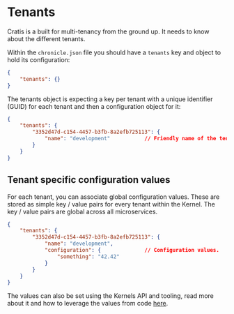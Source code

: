 # Tenants

Cratis is a built for multi-tenancy from the ground up. It needs to know about
the different tenants.

Within the `chronicle.json` file you should have a `tenants` key and object to hold its configuration:

```json
{
    "tenants": {}
}
```

The tenants object is expecting a key per tenant with a unique identifier (GUID) for each
tenant and then a configuration object for it:

```json
{
    "tenants": {
        "3352d47d-c154-4457-b3fb-8a2efb725113": {
            "name": "development"           // Friendly name of the tenant
        }
    }
}
```

## Tenant specific configuration values

For each tenant, you can associate global configuration values. These are stored as simple key / value pairs for every tenant
within the Kernel. The key / value pairs are global across all microservices.

```json
{
    "tenants": {
        "3352d47d-c154-4457-b3fb-8a2efb725113": {
            "name": "development",
            "configuration": {              // Configuration values.
                "something": "42.42"
            }
        }
    }
}
```

The values can also be set using the Kernels API and tooling, read more about it and how to leverage the values from
code [here](../../clients/dotnet/tenants.md).

